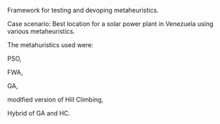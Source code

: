 Framework for testing and devoping metaheuristics.

Case scenario: Best location for a solar power plant in Venezuela using various metaheuristics.

The metahuristics used were:

PSO, 

FWA, 

GA, 

modified version of Hill Climbing, 

Hybrid of GA and HC.

